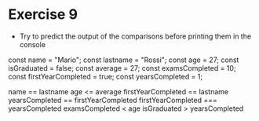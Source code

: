 # Exercise 9

* Try to predict the output of the comparisons before printing them in the console

const name = "Mario";
const lastname = "Rossi";
const age = 27;
const isGraduated = false;
const average = 27;
const examsCompleted = 10;
const firstYearCompleted = true;
const yearsCompleted = 1;

name == lastname
age <= average
firstYearCompleted == lastname
yearsCompleted == firstYearCompleted
firstYearCompleted === yearsCompleted
examsCompleted < age
isGraduated > yearsCompleted
